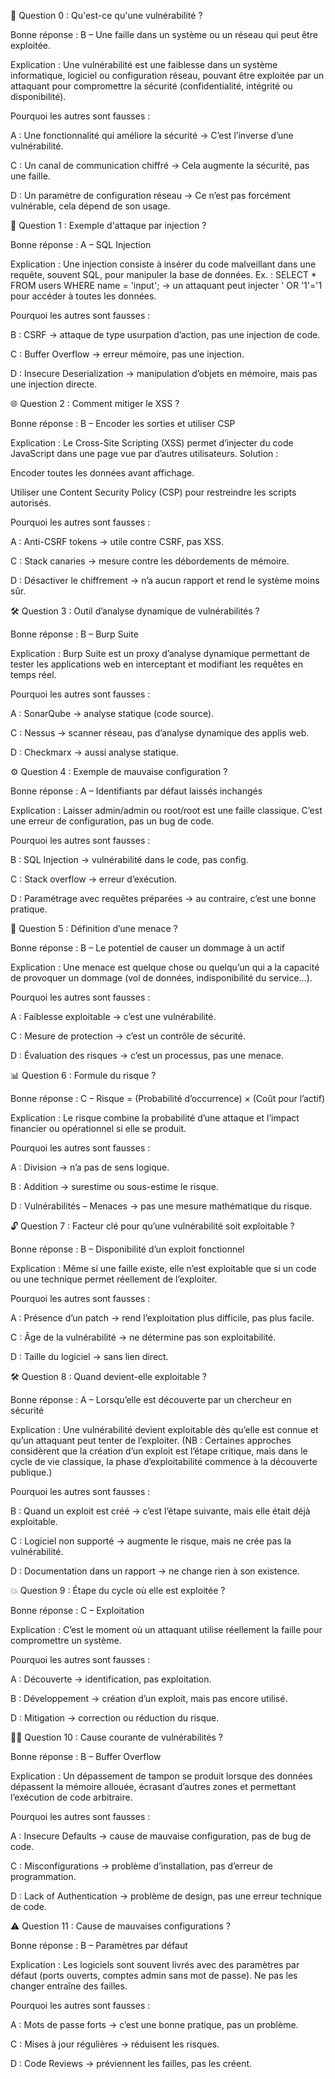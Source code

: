 🔑 Question 0 : Qu'est-ce qu'une vulnérabilité ?

Bonne réponse : B – Une faille dans un système ou un réseau qui peut être exploitée.

Explication :
Une vulnérabilité est une faiblesse dans un système informatique, logiciel ou configuration réseau, pouvant être exploitée par un attaquant pour compromettre la sécurité (confidentialité, intégrité ou disponibilité).

Pourquoi les autres sont fausses :

A : Une fonctionnalité qui améliore la sécurité → C’est l’inverse d’une vulnérabilité.

C : Un canal de communication chiffré → Cela augmente la sécurité, pas une faille.

D : Un paramètre de configuration réseau → Ce n’est pas forcément vulnérable, cela dépend de son usage.

💉 Question 1 : Exemple d'attaque par injection ?

Bonne réponse : A – SQL Injection

Explication :
Une injection consiste à insérer du code malveillant dans une requête, souvent SQL, pour manipuler la base de données.
Ex. : SELECT * FROM users WHERE name = 'input'; → un attaquant peut injecter ' OR '1'='1 pour accéder à toutes les données.

Pourquoi les autres sont fausses :

B : CSRF → attaque de type usurpation d’action, pas une injection de code.

C : Buffer Overflow → erreur mémoire, pas une injection.

D : Insecure Deserialization → manipulation d’objets en mémoire, mais pas une injection directe.

🌐 Question 2 : Comment mitiger le XSS ?

Bonne réponse : B – Encoder les sorties et utiliser CSP

Explication :
Le Cross-Site Scripting (XSS) permet d’injecter du code JavaScript dans une page vue par d’autres utilisateurs.
Solution :

Encoder toutes les données avant affichage.

Utiliser une Content Security Policy (CSP) pour restreindre les scripts autorisés.

Pourquoi les autres sont fausses :

A : Anti-CSRF tokens → utile contre CSRF, pas XSS.

C : Stack canaries → mesure contre les débordements de mémoire.

D : Désactiver le chiffrement → n’a aucun rapport et rend le système moins sûr.

🛠️ Question 3 : Outil d’analyse dynamique de vulnérabilités ?

Bonne réponse : B – Burp Suite

Explication :
Burp Suite est un proxy d’analyse dynamique permettant de tester les applications web en interceptant et modifiant les requêtes en temps réel.

Pourquoi les autres sont fausses :

A : SonarQube → analyse statique (code source).

C : Nessus → scanner réseau, pas d’analyse dynamique des applis web.

D : Checkmarx → aussi analyse statique.

⚙️ Question 4 : Exemple de mauvaise configuration ?

Bonne réponse : A – Identifiants par défaut laissés inchangés

Explication :
Laisser admin/admin ou root/root est une faille classique. C’est une erreur de configuration, pas un bug de code.

Pourquoi les autres sont fausses :

B : SQL Injection → vulnérabilité dans le code, pas config.

C : Stack overflow → erreur d’exécution.

D : Paramétrage avec requêtes préparées → au contraire, c’est une bonne pratique.

🎯 Question 5 : Définition d’une menace ?

Bonne réponse : B – Le potentiel de causer un dommage à un actif

Explication :
Une menace est quelque chose ou quelqu’un qui a la capacité de provoquer un dommage (vol de données, indisponibilité du service…).

Pourquoi les autres sont fausses :

A : Faiblesse exploitable → c’est une vulnérabilité.

C : Mesure de protection → c’est un contrôle de sécurité.

D : Évaluation des risques → c’est un processus, pas une menace.

📊 Question 6 : Formule du risque ?

Bonne réponse : C – Risque = (Probabilité d’occurrence) × (Coût pour l’actif)

Explication :
Le risque combine la probabilité d’une attaque et l’impact financier ou opérationnel si elle se produit.

Pourquoi les autres sont fausses :

A : Division → n’a pas de sens logique.

B : Addition → surestime ou sous-estime le risque.

D : Vulnérabilités – Menaces → pas une mesure mathématique du risque.

🔓 Question 7 : Facteur clé pour qu’une vulnérabilité soit exploitable ?

Bonne réponse : B – Disponibilité d’un exploit fonctionnel

Explication :
Même si une faille existe, elle n’est exploitable que si un code ou une technique permet réellement de l’exploiter.

Pourquoi les autres sont fausses :

A : Présence d’un patch → rend l’exploitation plus difficile, pas plus facile.

C : Âge de la vulnérabilité → ne détermine pas son exploitabilité.

D : Taille du logiciel → sans lien direct.

🛠️ Question 8 : Quand devient-elle exploitable ?

Bonne réponse : A – Lorsqu’elle est découverte par un chercheur en sécurité

Explication :
Une vulnérabilité devient exploitable dès qu’elle est connue et qu’un attaquant peut tenter de l’exploiter. (NB : Certaines approches considèrent que la création d’un exploit est l’étape critique, mais dans le cycle de vie classique, la phase d’exploitabilité commence à la découverte publique.)

Pourquoi les autres sont fausses :

B : Quand un exploit est créé → c’est l’étape suivante, mais elle était déjà exploitable.

C : Logiciel non supporté → augmente le risque, mais ne crée pas la vulnérabilité.

D : Documentation dans un rapport → ne change rien à son existence.

💥 Question 9 : Étape du cycle où elle est exploitée ?

Bonne réponse : C – Exploitation

Explication :
C’est le moment où un attaquant utilise réellement la faille pour compromettre un système.

Pourquoi les autres sont fausses :

A : Découverte → identification, pas exploitation.

B : Développement → création d’un exploit, mais pas encore utilisé.

D : Mitigation → correction ou réduction du risque.

🧑‍💻 Question 10 : Cause courante de vulnérabilités ?

Bonne réponse : B – Buffer Overflow

Explication :
Un dépassement de tampon se produit lorsque des données dépassent la mémoire allouée, écrasant d’autres zones et permettant l’exécution de code arbitraire.

Pourquoi les autres sont fausses :

A : Insecure Defaults → cause de mauvaise configuration, pas de bug de code.

C : Misconfigurations → problème d’installation, pas d’erreur de programmation.

D : Lack of Authentication → problème de design, pas une erreur technique de code.

⚠️ Question 11 : Cause de mauvaises configurations ?

Bonne réponse : B – Paramètres par défaut

Explication :
Les logiciels sont souvent livrés avec des paramètres par défaut (ports ouverts, comptes admin sans mot de passe). Ne pas les changer entraîne des failles.

Pourquoi les autres sont fausses :

A : Mots de passe forts → c’est une bonne pratique, pas un problème.

C : Mises à jour régulières → réduisent les risques.

D : Code Reviews → préviennent les failles, pas les créent.
